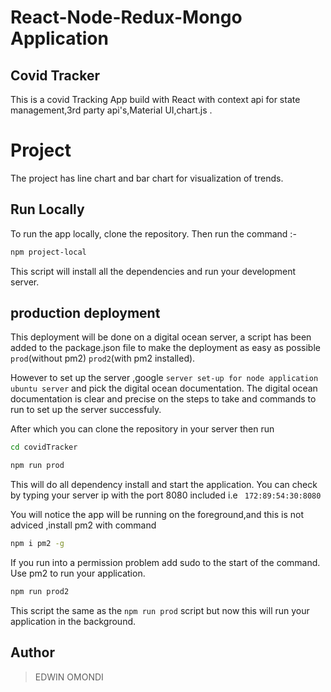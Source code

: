 # React-Node-Redux-Mongo Application

## Covid Tracker
This is a covid Tracking App build with React with context api for state management,3rd party api's,Material UI,chart.js .

# Project
The project has line chart and bar chart for visualization of trends.


## Run Locally

To run the app locally, clone the repository. Then run the command :-

```bash
npm project-local

```

This script will install all the dependencies and run your development server.



## production deployment 

This deployment will be done on a digital ocean server, a script has been added to the package.json file to make the deployment
as easy as possible `prod`(without pm2)  `prod2`(with pm2 installed).

However to set up the server ,google ``server set-up for node application ubuntu server`` and pick the digital ocean documentation.
The digital ocean documentation is clear and precise on the steps to take and commands to run to set up the server successfuly. 

After which you can clone the repository in your server then run

```bash
cd covidTracker

npm run prod 

```

This will do all dependency install and start the application. You can check by typing your server ip with the port 8080 included  i.e ` 172:89:54:30:8080`


You will notice the app will be running on the foreground,and this is not adviced ,install pm2 with command 

```bash
npm i pm2 -g

```

If you run into a permission problem add sudo to the start of the command. Use pm2 to run your application.

```bash
npm run prod2

```

This script the same as the `npm run prod` script but now this will run your application in the background.


## Author

>EDWIN OMONDI



